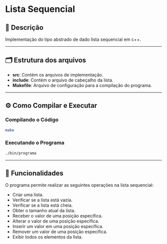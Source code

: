 # Lista Sequencial 

## 📄 Descrição
Implementação do tipo abstrado de dado lista sequencial em c++.

---

## 🗂️ Estrutura dos arquivos
- **src**: Contém os arquivos de implementação.
- **include**: Contém o arquivo de cabeçalho da lista.
- **Makefile**: Arquivo de configuração para a compilação do programa.

---

## ⚙️ Como Compilar e Executar

### Compilando o Código

```bash
make
```

### Executando o Programa

```bash
./bin/programa
```

---

## 🔧 Funcionalidades
O programa permite realizar as seguintes operações na lista sequencial:
- Criar uma lista.
- Verificar se a lista está vazia.
- Verificar se a lista está cheia.
- Obter o tamanho atual da lista.
- Receber o valor de uma posição específica.
- Alterar o valor de uma posição específica.
- Inserir um valor em uma posição específica.
- Remover um valor de uma posição específica.
- Exibir todos os elementos da lista.

